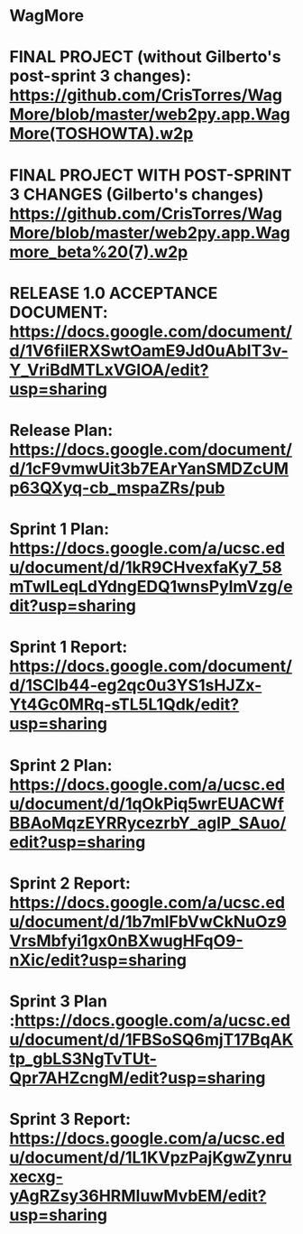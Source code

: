 # WagMore
# FINAL PROJECT (without Gilberto's post-sprint 3 changes): https://github.com/CrisTorres/WagMore/blob/master/web2py.app.WagMore(TOSHOWTA).w2p 
# FINAL PROJECT WITH POST-SPRINT 3 CHANGES (Gilberto's changes) https://github.com/CrisTorres/WagMore/blob/master/web2py.app.Wagmore_beta%20(7).w2p
# RELEASE 1.0 ACCEPTANCE DOCUMENT: https://docs.google.com/document/d/1V6filERXSwtOamE9Jd0uAbIT3v-Y_VriBdMTLxVGIOA/edit?usp=sharing

# Release Plan: https://docs.google.com/document/d/1cF9vmwUit3b7EArYanSMDZcUMp63QXyq-cb_mspaZRs/pub

# Sprint 1 Plan: https://docs.google.com/a/ucsc.edu/document/d/1kR9CHvexfaKy7_58mTwILeqLdYdngEDQ1wnsPylmVzg/edit?usp=sharing
# Sprint 1 Report: https://docs.google.com/document/d/1SClb44-eg2qc0u3YS1sHJZx-Yt4Gc0MRq-sTL5L1Qdk/edit?usp=sharing

# Sprint 2 Plan: https://docs.google.com/a/ucsc.edu/document/d/1qOkPiq5wrEUACWfBBAoMqzEYRRycezrbY_aglP_SAuo/edit?usp=sharing

# Sprint 2 Report: https://docs.google.com/a/ucsc.edu/document/d/1b7mlFbVwCkNuOz9VrsMbfyi1gx0nBXwugHFqO9-nXic/edit?usp=sharing

# Sprint 3 Plan :https://docs.google.com/a/ucsc.edu/document/d/1FBSoSQ6mjT17BqAKtp_gbLS3NgTvTUt-Qpr7AHZcngM/edit?usp=sharing
# Sprint 3 Report: https://docs.google.com/a/ucsc.edu/document/d/1L1KVpzPajKgwZynruxecxg-yAgRZsy36HRMIuwMvbEM/edit?usp=sharing
